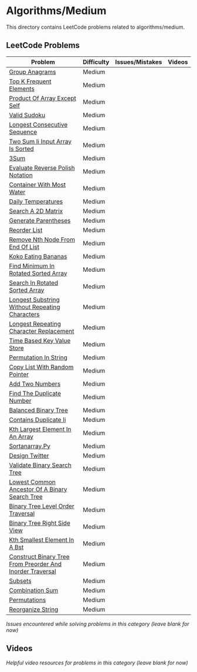# Algorithms/Medium

This directory contains LeetCode problems related to algorithms/medium.

## LeetCode Problems

| Problem | Difficulty | Issues/Mistakes | Videos |
|---------|------------|-----------------|--------|
| [Group Anagrams](https://leetcode.com/problems/group-anagrams/) | Medium | | |
| [Top K Frequent Elements](https://leetcode.com/problems/top-k-frequent-elements/description/) | Medium | | |
| [Product Of Array Except Self](https://leetcode.com/problems/product-of-array-except-self/) | Medium | | |
| [Valid Sudoku](https://leetcode.com/problems/valid-sudoku/) | Medium | | |
| [Longest Consecutive Sequence](https://leetcode.com/problems/longest-consecutive-sequence/) | Medium | | |
| [Two Sum Ii Input Array Is Sorted](https://leetcode.com/problems/two-sum-ii-input-array-is-sorted/description/) | Medium | | |
| [3Sum](https://leetcode.com/problems/3sum/description/) | Medium | | |
| [Evaluate Reverse Polish Notation](https://leetcode.com/problems/evaluate-reverse-polish-notation/description/) | Medium | | |
| [Container With Most Water](https://leetcode.com/problems/container-with-most-water/description/) | Medium | | |
| [Daily Temperatures](https://leetcode.com/problems/daily-temperatures/description/) | Medium | | |
| [Search A 2D Matrix](https://leetcode.com/problems/search-a-2d-matrix/description/) | Medium | | |
| [Generate Parentheses](https://leetcode.com/problems/generate-parentheses/description/) | Medium | | |
| [Reorder List](https://leetcode.com/problems/reorder-list/description/) | Medium | | |
| [Remove Nth Node From End Of List](https://leetcode.com/problems/remove-nth-node-from-end-of-list/) | Medium | | |
| [Koko Eating Bananas](https://leetcode.com/problems/koko-eating-bananas/description/) | Medium | | |
| [Find Minimum In Rotated Sorted Array](https://leetcode.com/problems/find-minimum-in-rotated-sorted-array/description/) | Medium | | |
| [Search In Rotated Sorted Array](https://leetcode.com/problems/search-in-rotated-sorted-array/) | Medium | | |
| [Longest Substring Without Repeating Characters](https://leetcode.com/problems/longest-substring-without-repeating-characters/description/) | Medium | | |
| [Longest Repeating Character Replacement](https://leetcode.com/problems/longest-repeating-character-replacement/description/) | Medium | | |
| [Time Based Key Value Store](https://leetcode.com/problems/time-based-key-value-store/description/) | Medium | | |
| [Permutation In String](https://leetcode.com/problems/permutation-in-string/description/) | Medium | | |
| [Copy List With Random Pointer](https://leetcode.com/problems/copy-list-with-random-pointer/description/) | Medium | | |
| [Add Two Numbers](https://leetcode.com/problems/add-two-numbers/description/) | Medium | | |
| [Find The Duplicate Number](https://leetcode.com/problems/find-the-duplicate-number/) | Medium | | |
| [Balanced Binary Tree](https://leetcode.com/problems/balanced-binary-tree/description/) | Medium | | |
| [Contains Duplicate Ii](https://leetcode.com/problems/contains-duplicate-ii/) | Medium | | |
| [Kth Largest Element In An Array](https://leetcode.com/problems/kth-largest-element-in-an-array/description/) | Medium | | |
| [Sortanarray.Py](https://neetcode.io/solutions/sort-an-array) | Medium | | |
| [Design Twitter](https://leetcode.com/problems/design-twitter/description/) | Medium | | |
| [Validate Binary Search Tree](https://leetcode.com/problems/validate-binary-search-tree/) | Medium | | |
| [Lowest Common Ancestor Of A Binary Search Tree](https://leetcode.com/problems/lowest-common-ancestor-of-a-binary-search-tree/description/) | Medium | | |
| [Binary Tree Level Order Traversal](https://leetcode.com/problems/binary-tree-level-order-traversal/description/) | Medium | | |
| [Binary Tree Right Side View](https://leetcode.com/problems/binary-tree-right-side-view/) | Medium | | |
| [Kth Smallest Element In A Bst](https://leetcode.com/problems/kth-smallest-element-in-a-bst/description/) | Medium | | |
| [Construct Binary Tree From Preorder And Inorder Traversal](https://leetcode.com/problems/construct-binary-tree-from-preorder-and-inorder-traversal/description/) | Medium | | |
| [Subsets](https://leetcode.com/problems/subsets/) | Medium | | |
| [Combination Sum](https://leetcode.com/problems/combination-sum/) | Medium | | |
| [Permutations](https://leetcode.com/problems/permutations/description/) | Medium | | |## Issues
| [Reorganize String](https://leetcode.com/problems/reorganize-string/description/) | Medium | | |## Issues
*Issues encountered while solving problems in this category (leave blank for now)*

## Videos  
*Helpful video resources for problems in this category (leave blank for now)*